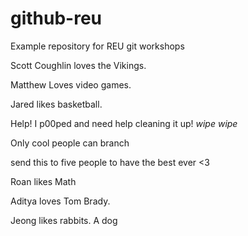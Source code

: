 # github-reu
Example repository for REU git workshops

Scott Coughlin loves the Vikings.

Matthew Loves video games.

Jared likes basketball.

Help! I p00ped and need help cleaning it up! *wipe* *wipe*

Only cool people can branch

send this to five people to have the best ever <3

Roan likes Math

Aditya loves Tom Brady.

Jeong likes rabbits. 
A dog
